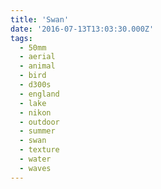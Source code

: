 ```yaml
---
title: 'Swan'
date: '2016-07-13T13:03:30.000Z'
tags:
  - 50mm
  - aerial
  - animal
  - bird
  - d300s
  - england
  - lake
  - nikon
  - outdoor
  - summer
  - swan
  - texture
  - water
  - waves
---
```

